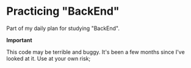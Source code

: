 # Practicing "BackEnd"

Part of my daily plan for studying "BackEnd".

**Important**

This code may be terrible and buggy. It's been a few months since I've looked at it. Use at your own risk;
